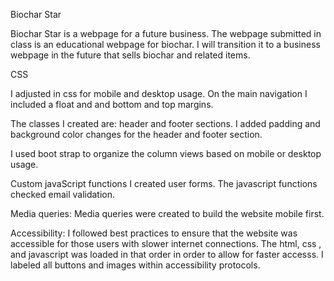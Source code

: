 Biochar Star

Biochar Star is a webpage for a future business.  The webpage submitted in class is an educational webpage for biochar.  I will  transition it to a business webpage in the future that sells biochar and related items.  

CSS 

I adjusted in css for mobile and desktop usage.  On the main navigation I included a float and and bottom and top margins.  

The classes I created are: header and footer sections.
I added padding and  background color changes for the header and footer section.  

I used boot strap to organize the column views based on mobile or desktop usage.  



Custom javaScript functions
 I created user forms.  The javascript functions  checked email validation. 

Media queries:
Media queries were created to build the website mobile first. 

Accessibility:  I followed best practices to ensure that the website was accessible for those users with slower internet connections. The html, css , and javascript was loaded in that order in order to allow for faster accesss.   I labeled
all buttons and images within accessibility protocols. 
